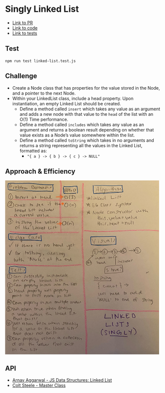 # Singly Linked List

- [Link to PR](https://github.com/LydiaMT/data-structures-and-algorithms/pull/24)
- [Link to code](https://github.com/LydiaMT/data-structures-and-algorithms/blob/main/javascript/code-challenges/linkedList/linked-list.js)
- [Link to tests](https://github.com/LydiaMT/data-structures-and-algorithms/blob/main/javascript/code-challenges/linkedList/__test__/linked-list.test.js)

## Test
`npm run test linked-list.test.js`

## Challenge
- Create a Node class that has properties for the value stored in the Node, and a pointer to the next Node.
- Within your LinkedList class, include a head property. Upon instantiation, an empty Linked List should be created.
    - Define a method called `insert` which takes any value as an argument and adds a new node with that value to the `head` of the list with an O(1) Time performance.
    - Define a method called `includes` which takes any value as an argument and returns a boolean result depending on whether that value exists as a Node’s value somewhere within the list.
    - Define a method called `toString` which takes in no arguments and returns a string representing all the values in the Linked List, formatted as:
      - `"{ a } -> { b } -> { c } -> NULL"`
## Approach & Efficiency

<img src="linkedlist.jpeg" width ="500">

## API

- [Arnav Aggarwal - JS Data Structures: Linked List](https://codeburst.io/js-data-structures-linked-list-3ed4d63e6571)
- [Colt Steele - Master Class](https://www.udemy.com/share/101XY2BUQedlZVRXQ=/)
